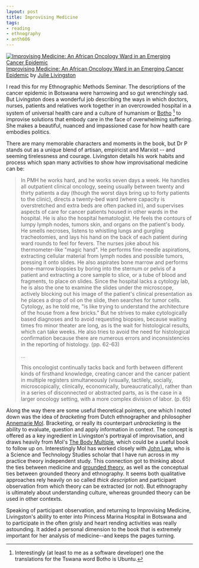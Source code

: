 ```yaml
---
layout: post
title: Improvising Medicine
tags:
- reading
- ethnography
- anth606
---
```


<a href="https://www.goodreads.com/book/show/13588707-improvising-medicine"
style="float: left; padding-right: 20px"><img border="0" alt="Improvising
Medicine: An African Oncology Ward in an Emerging Cancer Epidemic"
src="https://images.gr-assets.com/books/1344741248m/13588707.jpg" /></a><a
href="https://www.goodreads.com/book/show/13588707-improvising-medicine">Improvising
Medicine: An African Oncology Ward in an Emerging Cancer Epidemic</a> by <a
href="https://www.goodreads.com/author/show/1056506.Julie_Livingston">Julie
Livingston</a>

I read this for my Ethnographic Methods Seminar. The descriptions of the cancer
epidemic in Botswana were harrowing and so gut wrenchingly sad. But Livingston
does a wonderful job describing the ways in which doctors, nurses, patients and
relatives work together in an overcrowded hospital in a system of universal
health care and a culture of humanism or [Botho] [^1] to improvise solutions
that embody care in the face of overwhelming suffering. She makes a beautiful,
nuanced and impassioned case for how health care embodies politics.

There are many
memorable characters and moments in the book, but Dr P stands out as a unique
blend of artisan, empiricist and Marxist -- and seeming tirelessness and
courage. Livingston details his work habits and process which span many
activities to show how improvisational medicine can be:

> In PMH he works hard, and he works seven days a week. He handles all
> outpatient clinical oncology, seeing usually between twenty and thirty
> patients a day (though the worst days bring up to forty patients to the
> clinic), directs a twenty-bed ward (where capacity is overstretched and extra
> beds are often packed in), and supervises aspects of care for cancer patients
> housed in other wards in the hospital. He is also the hospital hematologist.
> He feels the contours of lumpy lymph nodes, tumors skin, and organs on the
> patient's body.  He smells necroses, listens to whistling lungs and gurgling
> tracheotomies, and lays his hand on the back of each patient during ward
> rounds to feel for fevers.  The nurses joke about his thermometer-like "magic
> hand". He performs fine-needle aspirations, extracting cellular material from
> lymph nodes and possible tumors, pressing it onto slides. He also aspirates
> bone marrow and performs bone-marrow biopsies by boring into the sternum or
> pelvis of a patient and extracting a core sample to slice, or a tube of blood
> and fragments, to place on slides. Since the hospital lacks a cytology lab, he
> is also the one to examine the slides under the microscope, actively blocking
> out his image of the patient's clinical presentation as he places a drop of
> oil on the slide, then searches for tumor cells. Cytology, as he told me, "is
> like trying to understand the architecture of the house from a few bricks."
> But he strives to make cytologically based diagnoses and to avoid requesting
> biopsies, because waiting times fro minor theater are long, as is the wait for
> histological results, which can take weeks.  He also tries to avoid the need
> for histological confirmation because there are numerous errors and
> inconsistencies in the reporting of histology. (pp. 62-63)
>
> ...
>
> This oncologist continually tacks back and forth between different kinds of
> firsthand knowledge, creating cancer and the cancer patient in multiple
> registers simultaneously (visually, tactilely, socially, microscopically,
> clinically, economically, bureaucratically), rather than in a series of
> disconnected or abstracted parts, as is the case in a larger oncology setting,
> with a more complex division of labor. (p. 65) 

Along the way there are some useful theoretical pointers, one which I noted down
was the idea of *bracketing* from Dutch ethnographer and philosopher [Annemarie
Mol]. Bracketing, or really its counterpart <i>unbracketing</i> is the ability
to evaluate, question and apply information in context. The concept is offered
as a key ingredient in Livingston's portrayal of improvisation, and draws
heavily from Mol's [The Body Multiple], which could be a useful book to follow
up on.  Interestingly Mol has worked closely with [John Law], who is a Science
and Technology Studies scholar that I have run across in my practice theory
independent study. This connection got to thinking about the ties between
medicine and [grounded theory], as well as the conceptual ties between grounded
theory and ethnography. It seems both qualitative approaches rely heavily on so
called *thick description* and participant observation from which theory can be
extracted (or not).  But ethnography is ultimately about understanding culture,
whereas grounded theory can be used in other contexts.

Speaking of participant observation, and returning to Improvising Medicine,
Livingston's ability to enter into Princess Marina Hospital in Botswana and to
participate in the often grisly and heart rending activities was really
astounding. It added a personal dimension to the book that is extremely
important for her analysis of medicine--and keeps the pages turning.

[Annemarie Mol]: https://en.wikipedia.org/wiki/Annemarie_Mol
[The Body Multiple]: https://www.dukeupress.edu/the-body-multiple
[grounded theory]: https://en.wikipedia.org/wiki/Grounded_theory
[John Law]: https://en.wikipedia.org/wiki/John_Law_(sociologist)
[Botho]: http://botho.co/about-us/

[^1]: Interestingly (at least to me as a software developer) one the translations for the Tswana word Botho is Ubuntu.
